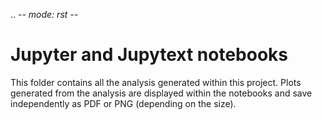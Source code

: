 .. -*- mode: rst -*-


Jupyter and Jupytext notebooks
============

This folder contains all the analysis generated within this project. Plots generated from the analysis are displayed
within the notebooks and save independently as PDF or PNG (depending on the size).
